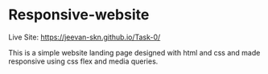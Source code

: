 # Responsive-website

Live Site: https://jeevan-skn.github.io/Task-0/

This is a simple website landing page designed with html and css and made responsive using css flex and media queries.
